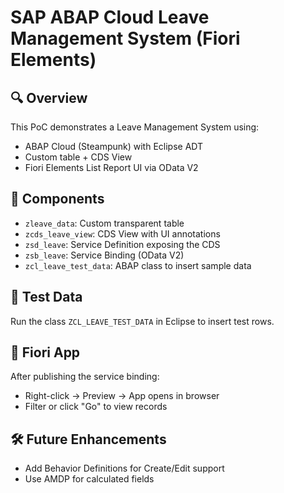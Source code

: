 # SAP ABAP Cloud Leave Management System (Fiori Elements)

## 🔍 Overview

This PoC demonstrates a Leave Management System using:
- ABAP Cloud (Steampunk) with Eclipse ADT
- Custom table + CDS View
- Fiori Elements List Report UI via OData V2

## 📁 Components

- `zleave_data`: Custom transparent table
- `zcds_leave_view`: CDS View with UI annotations
- `zsd_leave`: Service Definition exposing the CDS
- `zsb_leave`: Service Binding (OData V2)
- `zcl_leave_test_data`: ABAP class to insert sample data

## 🧪 Test Data

Run the class `ZCL_LEAVE_TEST_DATA` in Eclipse to insert test rows.

## 🚀 Fiori App

After publishing the service binding:
- Right-click → Preview → App opens in browser
- Filter or click "Go" to view records

## 🛠 Future Enhancements

- Add Behavior Definitions for Create/Edit support
- Use AMDP for calculated fields 




